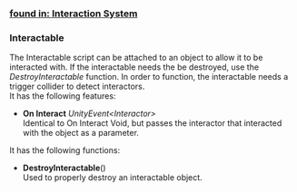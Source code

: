### [found in: Interaction System](https://github.com/Sad-AI-dev/dev-kit_Package/blob/main/Documentation/SubPages/Systems/InteractionSystem/InteractionSystem.md)
### Interactable
The Interactable script can be attached to an object to allow it to be interacted with. 
If the interactable needs the be destroyed, use the *DestroyInteractable* function. 
In order to function, the interactable needs a trigger collider to detect interactors.  
It has the following features:

- **On Interact** *UnityEvent\<Interactor\>*  
Identical to On Interact Void, but passes the interactor that interacted with the object as a parameter.

It has the following functions:

- **DestroyInteractable**()  
Used to properly destroy an interactable object.